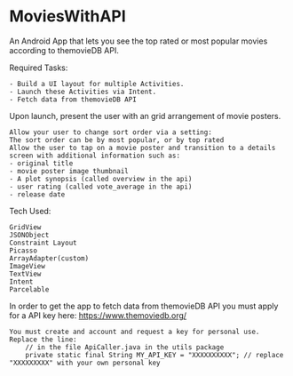 # MoviesWithAPI
An Android App that lets you see the top rated or most popular movies according to themovieDB API.

Required Tasks:
    
    - Build a UI layout for multiple Activities.
    - Launch these Activities via Intent.
    - Fetch data from themovieDB API
    
Upon launch, present the user with an grid arrangement of movie posters.
    
    Allow your user to change sort order via a setting:
    The sort order can be by most popular, or by top rated
    Allow the user to tap on a movie poster and transition to a details screen with additional information such as:
    - original title
    - movie poster image thumbnail
    - A plot synopsis (called overview in the api)
    - user rating (called vote_average in the api)
    - release date
    
Tech Used:
    
    GridView
    JSONObject
    Constraint Layout
    Picasso
    ArrayAdapter(custom)
    ImageView
    TextView
    Intent
    Parcelable
    
In order to get the app to fetch data from themovieDB API you must apply for a API key here:
    https://www.themoviedb.org/
    
    You must create and account and request a key for personal use.
    Replace the line:
        // in the file ApiCaller.java in the utils package
        private static final String MY_API_KEY = "XXXXXXXXXX"; // replace "XXXXXXXXX" with your own personal key
    
